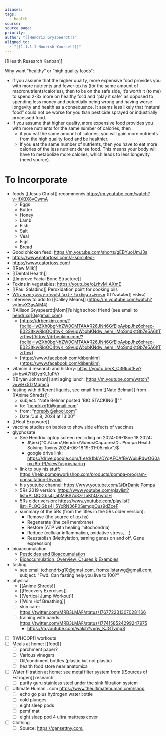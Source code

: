 ```yaml
---
aliases: 
tags:
  - health
source: 
source page: 
priority: 
author: "[[Hendrix Gryspeerdt]]"
aligned_to:
  - "[[1.1.1.1 Nourish Yourself]]"
---
```

[[Health Research Kanban]]

Why want “healthy” or “high quality foods“: 
- if you assume that the higher quality, more expensive food provides you with more nutrients and fewer toxins (for the same amount of macronutrients/calories), then to be on the safe side, it’s worth it (to me) to spend 2-3x more on healthy food and “play it safe” as opposed to spending less money and potentially being wrong and having worse longevity and health as a consequence. It seems less likely that “natural food” could not be worse for you than pesticide sprayed or industrially processed food.
- If you assume that higher quality, more expensive food provides you with more nutrients for the same number of calories, then 
	- if you eat the same amount of calories, you will gain more nutrients from the high quality food and be healthier.
	- If you eat the same number of nutrients, then you have to eat more calories of the less nutrient dense food.  This means your body will have to metabolize more calories, which leads to less longevity (need source).
# To Incorporate
- foods [[Jesus Christ]] recommends https://m.youtube.com/watch?v=lfXBX8vCwmA
	- Eggs
	- Butter
	- Honey
	- Lamb
	- Fish
	- Salt
	- Veal
	- Figs
	- Bread
- Good chicken feed: https://m.youtube.com/shorts/gEBYuoUmJ3s
- https://www.eatortoss.com/a-sprouted-
- https://www.eatortoss.com/
- [[Raw Milk]]
- [[Dental Health]]
- [[Improve Facial Bone Structure]]
- Toxins in vegetables: https://youtu.be/oLrhvM-AXmE
- [[Paul Saladino]] Peroxidation point for cooking oils
- [Why everybody should fast - Fasting science](https://www.youtube.com/watch?v=weVDy7EkQHw) ([[Youtube]] video)
- interview to add to [[Calley Means]] (https://m.youtube.com/watch?v=ImvX3avAlM4)
- [[Allison Gryspeerdt|Mom]]’s high school friend (see email to hendrixg10@gmail.com): 
	- [https://drbenkim.com/?fbclid=IwZXh0bgNhZW0CMTAAAR26JNri6GfElpAybpJhz6xhrec-E023ItkwRlqOO4twK_o9vugWoobKNdw_aem_iMoSmdKtGb7e5A6hTzrthw](https://drbenkim.com/?fbclid=IwZXh0bgNhZW0CMTAAAR26JNri6GfElpAybpJhz6xhrec-E023ItkwRlqOO4twK_o9vugWoobKNdw_aem_iMoSmdKtGb7e5A6hTzrthw)
	- [https://www.facebook.com/drbenkim](https://www.facebook.com/drbenkim) 
- vitamin d research and history: https://youtu.be/K_C3RIudfFw?si=bwA7fkDyqKL1uPVr
- [[Bryan Johnson]] anti aging lunch: https://m.youtube.com/watch?v=wHx51zMqmcg
- fasting with different liquids, see email from [[Nate Belmar]] from [[Anime Shreds]]:
	- subject: “Nate Belmar posted "BIO STACKING 🥷"”
	- to: “hendrixg10@gmail.com”
	- from: “noreply@skool.com”
	- Date:”Jul 8, 2024 at 13:00”
- [[Heat Exposure]]
- vaccine studies on babies to show side effects of vaccines
- glyphosate 
	- See Hendrix laptop screen recording on 2024-06-18ne 18 2024: 
    	- $\text{"C:\Users\Hendrix\Videos\Captures\Dr. Pompa Health Solving Toxins 2024-06-18 19-31-05.mkv"}$
    	- google drive link: https://drive.google.com/file/d/1bkVDYgAFCAfBvWuiuRdwOG0apxz8o-Pf/view?usp=sharing
	- link to buy his stuff: https://help.pompaworkshop.com/products/pompa-program-consultation-thyroid
	- his youtube channel: https://www.youtube.com/@DrDanielPompa
	- 5Rs 2019 version: https://www.youtube.com/playlist?list=PLQQiGbs4j_5bMiBS7x3zezaKhQZwtcIH
	- 5Rs older version: https://www.youtube.com/playlist?list=PLQQiGbs4j_5YcRN36P0SemqpOus9dZceF
	- summary of the 5Rs (from the titles in the 5Rs older version):
        - Remove (the source of toxins)
        - Regenerate (the cell membrane)
        - Restore (ATP with healing mitochondria)
        - Reduce (cellular inflammation, oxidative stress, ...)
        - Reestablish (Methylation, turning genes on and off, Gene expression)
- bioaccumulation
	- [Pesticides and Bioaccumulation](https://science4msratchford.weebly.com/uploads/3/9/8/3/39834479/pesticides_and_bioaccumulation.pdf)
	- [Bioaccumulation, Overview, Causes & Examples](https://study.com/learn/lesson/bioaccumulation-concept-examples.html)
- fasting
    - see email to:hendrixg10@gmail.com, from:allstarwg@gmail.com, subject: "Fwd: Can fasting help you live to 100?"
- physical
    - [[Anime Shreds]]
    - [[Recovery Exercises]]
    - [[Vertical Jump Workout]]
    - [[Wim Hof Breathing]]
    - [ ] skin care: https://twitter.com/MRB3LMAR/status/1767722313070281166
    - [ ] training with bands: https://twitter.com/MRB3LMAR/status/1774158524299247975
	    - https://m.youtube.com/watch?v=qv_KJGTvmg8
- [ ] [[WHOOP]] workouts
- [ ] Meals at home: [[food]]
    - [ ] parchment paper?
    - [ ] Various vinegars 
    - [ ] Oil/condiment bottles (plastic but not plastic)
    - [ ] health food store near anatomica
- [ ] Water filtration at home: see metal filter system from [[Sources of Estrogen]] research
    - [ ] purify guru stainless steel under the sink filtration system
- [ ] Ultimate Human . com https://www.theultimatehuman.com/shop
    - [ ] echo go plus hydrogen water bottle
    - [ ] cold plunges
    - [ ] eight sleep pods
    - [ ] pemf mat
    - [ ] eight sleep pod 4 ultra mattress cover
- [ ] Clothing
	- [ ] Source: https://gansettny.com/